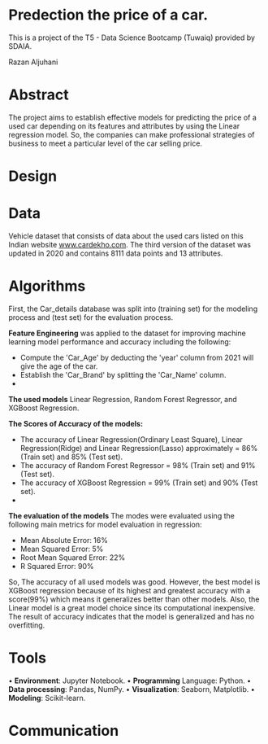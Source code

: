 # Predection the price of a car.
This is a project of the T5 - Data Science Bootcamp (Tuwaiq) provided by SDAIA.

Razan Aljuhani

# Abstract
The project aims to establish effective models for predicting the price of a used car depending on its features and attributes by using the Linear regression model. So, the companies can make professional strategies of business to meet a particular level of the car selling price.

# Design

# Data
Vehicle dataset that consists of data about the used cars listed on this Indian website www.cardekho.com. The third version of the dataset was updated in 2020 and contains 8111 data points and 13 attributes. 

# Algorithms
First, the Car_details database was split into (training set) for the modeling process and (test set) for the evaluation process.

**Feature Engineering** was applied to the dataset for improving machine learning model performance and accuracy including the following:
- Compute the 'Car_Age'  by deducting the 'year' column from 2021 will give the age of the car.  
- Establish the 'Car_Brand' by splitting the 'Car_Name' column.
- 
**The used models**
Linear Regression, Random Forest Regressor, and XGBoost Regression.

**The Scores of Accuracy of the models:**
- The accuracy of Linear Regression(Ordinary Least Square), Linear Regression(Ridge) and Linear Regression(Lasso) approximately = 86% (Train set) and 85% (Test set).
- The accuracy of  Random Forest Regressor = 98% (Train set) and 91% (Test set).
- The accuracy of  XGBoost Regression = 99% (Train set) and 90% (Test set).
- 
**The evaluation of the models**
The modes were evaluated using the following main metrics for model evaluation in regression:
- Mean Absolute Error:  16%
- Mean Squared  Error:  5%
- Root Mean Squared  Error:  22%
- R Squared Error:  90% 

So, The accuracy of all used models was good. However, the best model is XGBoost regression because of its highest and greatest accuracy with a score(99%) which means it generalizes better than other models. Also, the Linear model is a great model choice since its computational inexpensive. The result of accuracy indicates that the model is generalized and has no overfitting. 

# Tools
•	**Environment**: Jupyter Notebook. 
•	**Programming** Language: Python.
•	**Data processing**: Pandas, NumPy.
•	**Visualization**: Seaborn, Matplotlib.
•	**Modeling**: Scikit-learn.

# Communication
